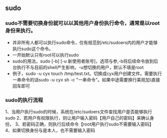 ## sudo
### sudo不需要切换身份就可以以其他用户身份执行命令，通常是以root身份来执行。
* 并非所有人都可以执行sudo命令，仅有规范到/etc/sudoers内的用户才能够执行sudo这个命令。
* 一开始默认只有root可以执行sudo
* sudo的用法，sudo [-b] [-u 新使用者账号]，选项与参,-b将后续命令放到后台执行不与目前的shell产生影响，-u想切换的用户，默认不填是root
* 例子，sudo -u cyx touch /tmp/test.txt。切换成cyx用户创建文件。需要执行一串命令的话sudo -u cyx sh -c "一串命令"。如果中途需要换行美观加\\直接回车即可

### sudo的执行流程
1、当用户执行sudo的时候，系统在/etc/sudoers文件查找用户是否能够执行sudo
2、若用户有权限执行，则让用户输入密码【用户自己的密码】来确认身份。
3、若密码正确，则执行后续命令【root用户执行sudo不需要输入密码】
4、如果切换身份与是本人，也不需要输入密码
